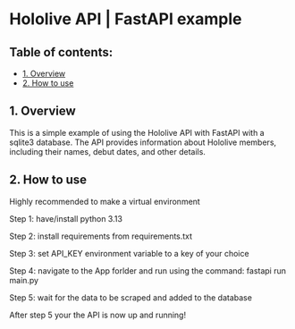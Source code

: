 # Hololive API | FastAPI example


## Table of contents:

- [1. Overview](#1-overview)
- [2. How to use](#2-how-to-use)

## 1. Overview

This is a simple example of using the Hololive API with FastAPI with a sqlite3 database. The API provides information about Hololive members, including their names, debut dates, and other details.</p>

## 2. How to use

Highly recommended to make a virtual environment

Step 1: have/install python 3.13

Step 2: install requirements from requirements.txt

Step 3: set API_KEY environment variable to a key of your choice

Step 4: navigate to the App forlder and run using the command: fastapi run main.py

Step 5: wait for the data to be scraped and added to the database

After step 5 your the API is now up and running!
